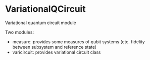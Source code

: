# VariationalQCircuit
Variational quantum circuit module

Two modules:
* measure: provides some measures of qubit systems (etc. fidelity between subsystem and reference state)
* varicircuit: provides variational circuit class
